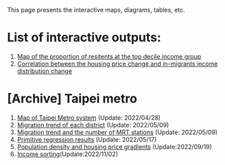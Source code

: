 
This page presents the interactive maps, diagrams, tables, etc.

# List of interactive outputs:
1. [Map of the proportion of resitents at the top decile income group](https://chihyunwang.github.io/Taipei-Migration/interactive/map_10.html)
2. [Correlation between the housing price change and in-migrants income distribution change](https://chihyunwang.github.io/Taipei-Migration/interactive/TM10_price_in.html) 


# [Archive] Taipei metro
1. [Map of Taipei Metro system](https://chihyunwang.github.io/Taipei-Migration/interactive/mrt_map.html) (Update: 2022/04/28)
2. [Migration trend of each district](https://chihyunwang.github.io/Taipei-Migration/interactive/town_migration.html) (Update: 2022/05/09)
3. [Migration trend and the number of MRT stations](https://chihyunwang.github.io/Taipei-Migration/interactive/town_migration_MRT_relation.html) (Update: 2022/05/09)
4. [Primitive regression results](https://chihyunwang.github.io/Taipei-Migration/interactive/Primitive_regressions.html) (Update: 2022/05/17)
5. [Population density and housing price gradients](https://chihyunwang.github.io/Taipei-Migration/interactive/HousingPrice_Distance.html) (Update:2022/09/19)
6. [Income sorting](https://chihyunwang.github.io/Taipei-Migration/interactive/income_sorting.html)(Update:2022/11/02)